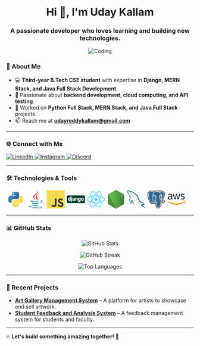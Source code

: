 <h1 align="center">Hi 👋, I'm Uday Kallam</h1>
<h3 align="center">A passionate developer who loves learning and building new technologies.</h3>

<p align="center">
  <img src="https://miro.medium.com/v2/resize:fit:750/format:webp/1*um19N_oeTKlmrHMov0O5bA.gif" alt="Coding" width="450"/>
</p>

### 🚀 About Me  
- 💻 **Third-year B.Tech CSE student** with expertise in **Django, MERN Stack, and Java Full Stack Development**.  
- 🔨 Passionate about **backend development, cloud computing, and API testing**.  
- 📌 Worked on **Python Full Stack, MERN Stack, and Java Full Stack** projects.  
- 📫 Reach me at **[udayreddykallam@gmail.com](mailto:udayreddykallam@gmail.com)**  

---

### 🌐 Connect with Me  
<p align="left">
  <a href="https://www.linkedin.com/in/uday-kallam-bb1124256/" target="_blank">
    <img src="https://raw.githubusercontent.com/rahuldkjain/github-profile-readme-generator/master/src/images/icons/Social/linked-in-alt.svg" alt="LinkedIn" width="40"/>
  </a>
  <a href="https://instagram.com/uday_kallam" target="_blank">
    <img src="https://raw.githubusercontent.com/rahuldkjain/github-profile-readme-generator/master/src/images/icons/Social/instagram.svg" alt="Instagram" width="40"/>
  </a>
<!--   <a href="https://www.codechef.com/users/udaykallam" target="_blank">
    <img src="https://cdn.jsdelivr.net/npm/simple-icons@3.1.0/icons/codechef.svg" alt="CodeChef" width="40"/>
  </a> -->
  <a href="https://discord.com/users/698160739235397692" target="_blank">
    <img src="https://raw.githubusercontent.com/rahuldkjain/github-profile-readme-generator/master/src/images/icons/Social/discord.svg" alt="Discord" width="40"/>
  </a>
</p>

---

### 🛠️ Technologies & Tools  
<p align="left">
  <img src="https://raw.githubusercontent.com/devicons/devicon/master/icons/python/python-original.svg" alt="Python" width="50"/>
  <img src="https://raw.githubusercontent.com/devicons/devicon/master/icons/java/java-original.svg" alt="Java" width="50"/>
  <img src="https://raw.githubusercontent.com/devicons/devicon/master/icons/javascript/javascript-original.svg" alt="JavaScript" width="50"/>
  <img src="https://raw.githubusercontent.com/devicons/devicon/master/icons/django/django-original.svg" alt="Django" width="50"/>
  <img src="https://raw.githubusercontent.com/devicons/devicon/master/icons/react/react-original.svg" alt="React" width="50"/>
  <img src="https://raw.githubusercontent.com/devicons/devicon/master/icons/nodejs/nodejs-original.svg" alt="Node.js" width="50"/>
  <img src="https://raw.githubusercontent.com/devicons/devicon/master/icons/mysql/mysql-original.svg" alt="MySQL" width="50"/>
  <img src="https://raw.githubusercontent.com/devicons/devicon/master/icons/postgresql/postgresql-original.svg" alt="PostgreSQL" width="50"/>
  <img src="https://raw.githubusercontent.com/devicons/devicon/master/icons/amazonwebservices/amazonwebservices-original-wordmark.svg" alt="AWS" width="50"/>
</p>

---

### 📊 GitHub Stats  
<p align="center">
  <img src="https://github-readme-stats.vercel.app/api?username=udaykallam&show_icons=true&theme=tokyonight" alt="GitHub Stats" />
</p>
<p align="center">
  <img src="https://github-readme-streak-stats.herokuapp.com/?user=udaykallam&theme=tokyonight" alt="GitHub Streak" />
</p>
<p align="center">
  <img src="https://github-readme-stats.vercel.app/api/top-langs/?username=udaykallam&layout=compact&theme=tokyonight" alt="Top Languages" />
</p>

---

### 🌱 Recent Projects  
- **[Art Gallery Management System](https://github.com/udaykallam/ArtGallery)** – A platform for artists to showcase and sell artwork.  
- **[Student Feedback and Analysis System](https://github.com/udaykallam/Student-Feedback-And-Analysis-Management)** – A feedback management system for students and faculty..

---

🔥 **Let's build something amazing together!** 🚀  
